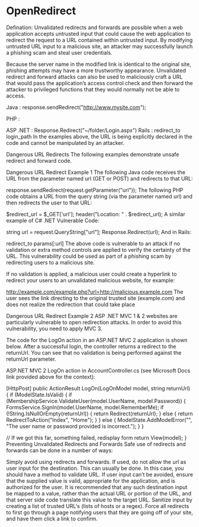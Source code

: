 # OpenRedirect

Defination:
Unvalidated redirects and forwards are possible when a web application accepts untrusted input that could cause the web application to redirect the request to a URL contained within untrusted input. By modifying untrusted URL input to a malicious site, an attacker may successfully launch a phishing scam and steal user credentials.

Because the server name in the modified link is identical to the original site, phishing attempts may have a more trustworthy appearance. Unvalidated redirect and forward attacks can also be used to maliciously craft a URL that would pass the application’s access control check and then forward the attacker to privileged functions that they would normally not be able to access.

Java :
response.sendRedirect("http://www.mysite.com"); 

 
PHP :
<?php
/* Redirect browser */
header("Location: http://www.mysite.com");
?>


ASP .NET :
Response.Redirect("~/folder/Login.aspx")
Rails :
redirect_to login_path
In the examples above, the URL is being explicitly declared in the code and cannot be manipulated by an attacker.

Dangerous URL Redirects
The following examples demonstrate unsafe redirect and forward code.

Dangerous URL Redirect Example 1
The following Java code receives the URL from the parameter named url (GET or POST) and redirects to that URL:

response.sendRedirect(request.getParameter("url"));
The following PHP code obtains a URL from the query string (via the parameter named url) and then redirects the user to that URL:

$redirect_url = $_GET['url'];
header("Location: " . $redirect_url);
A similar example of C# .NET Vulnerable Code:

string url = request.QueryString["url"];
Response.Redirect(url);
And in Rails:

redirect_to params[:url]
The above code is vulnerable to an attack if no validation or extra method controls are applied to verify the certainty of the URL. This vulnerability could be used as part of a phishing scam by redirecting users to a malicious site.

If no validation is applied, a malicious user could create a hyperlink to redirect your users to an unvalidated malicious website, for example:

http://example.com/example.php?url=http://malicious.example.com
The user sees the link directing to the original trusted site (example.com) and does not realize the redirection that could take place

Dangerous URL Redirect Example 2
ASP .NET MVC 1 & 2 websites are particularly vulnerable to open redirection attacks. In order to avoid this vulnerability, you need to apply MVC 3.

The code for the LogOn action in an ASP.NET MVC 2 application is shown below. After a successful login, the controller returns a redirect to the returnUrl. You can see that no validation is being performed against the returnUrl parameter.

ASP.NET MVC 2 LogOn action in AccountController.cs (see Microsoft Docs link provided above for the context):

[HttpPost]
 public ActionResult LogOn(LogOnModel model, string returnUrl)
 {
   if (ModelState.IsValid)
   {
     if (MembershipService.ValidateUser(model.UserName, model.Password))
     {
       FormsService.SignIn(model.UserName, model.RememberMe);
       if (!String.IsNullOrEmpty(returnUrl))
       {
         return Redirect(returnUrl);
       }
       else
       {
         return RedirectToAction("Index", "Home");
       }
     }
     else
     {
       ModelState.AddModelError("", "The user name or password provided is incorrect.");
     }
   }

   // If we got this far, something failed, redisplay form
   return View(model);
 }
Preventing Unvalidated Redirects and Forwards
Safe use of redirects and forwards can be done in a number of ways:

Simply avoid using redirects and forwards.
If used, do not allow the url as user input for the destination. This can usually be done. In this case, you should have a method to validate URL.
If user input can’t be avoided, ensure that the supplied value is valid, appropriate for the application, and is authorized for the user.
It is recommended that any such destination input be mapped to a value, rather than the actual URL or portion of the URL, and that server side code translate this value to the target URL.
Sanitize input by creating a list of trusted URL's (lists of hosts or a regex).
Force all redirects to first go through a page notifying users that they are going off of your site, and have them click a link to confirm.
